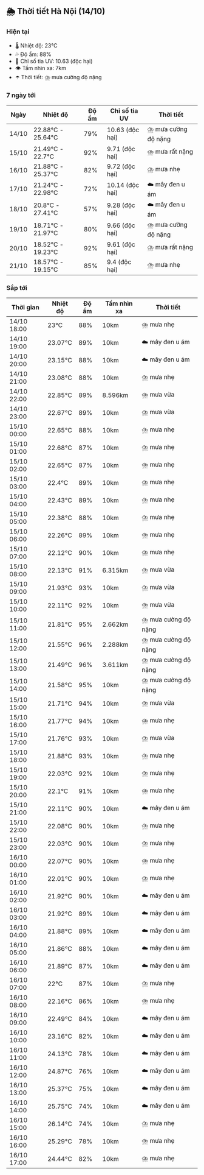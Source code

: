 ## 🌦️ Thời tiết Hà Nội (14/10)

### Hiện tại

- 🌡️ Nhiệt độ: 23℃
- 💦 Độ ẩm: 88%
- 🌟 Chỉ số tia UV: 10.63 (độc hại)
- 👁️ Tầm nhìn xa: 7km
- ☂️ Thời tiết: ⛈️ mưa cường độ nặng

### 7 ngày tới

| Ngày | Nhiệt độ | Độ ẩm | Chỉ số tia UV | Thời tiết |
| --- | --- | --- | --- | --- |
| 14/10 | 22.88℃ - 25.64℃ | 79% | 10.63 (độc hại) | ⛈️ mưa cường độ nặng |
| 15/10 | 21.49℃ - 22.7℃ | 92% | 9.71 (độc hại) | ⛈️ mưa rất nặng |
| 16/10 | 21.88℃ - 25.37℃ | 82% | 9.72 (độc hại) | ⛈️ mưa nhẹ |
| 17/10 | 21.24℃ - 22.98℃ | 72% | 10.14 (độc hại) | ☁️ mây đen u ám |
| 18/10 | 20.8℃ - 27.41℃ | 57% | 9.28 (độc hại) | ☁️ mây đen u ám |
| 19/10 | 18.71℃ - 21.97℃ | 80% | 9.66 (độc hại) | ⛈️ mưa cường độ nặng |
| 20/10 | 18.52℃ - 19.23℃ | 92% | 9.61 (độc hại) | ⛈️ mưa rất nặng |
| 21/10 | 18.57℃ - 19.15℃ | 85% | 9.4 (độc hại) | ⛈️ mưa nhẹ |

### Sắp tới

| Thời gian | Nhiệt độ | Độ ẩm | Tầm nhìn xa | Thời tiết |
| --- | --- | --- | --- | --- |
| 14/10 18:00 | 23℃ | 88% | 10km | ⛈️ mưa nhẹ |
| 14/10 19:00 | 23.07℃ | 89% | 10km | ☁️ mây đen u ám |
| 14/10 20:00 | 23.15℃ | 88% | 10km | ☁️ mây đen u ám |
| 14/10 21:00 | 23.08℃ | 88% | 10km | ⛈️ mưa nhẹ |
| 14/10 22:00 | 22.85℃ | 89% | 8.596km | ⛈️ mưa vừa |
| 14/10 23:00 | 22.67℃ | 89% | 10km | ⛈️ mưa vừa |
| 15/10 00:00 | 22.65℃ | 88% | 10km | ⛈️ mưa nhẹ |
| 15/10 01:00 | 22.68℃ | 87% | 10km | ⛈️ mưa nhẹ |
| 15/10 02:00 | 22.65℃ | 87% | 10km | ⛈️ mưa nhẹ |
| 15/10 03:00 | 22.4℃ | 89% | 10km | ⛈️ mưa nhẹ |
| 15/10 04:00 | 22.43℃ | 89% | 10km | ⛈️ mưa nhẹ |
| 15/10 05:00 | 22.38℃ | 88% | 10km | ⛈️ mưa nhẹ |
| 15/10 06:00 | 22.26℃ | 89% | 10km | ⛈️ mưa nhẹ |
| 15/10 07:00 | 22.12℃ | 90% | 10km | ⛈️ mưa nhẹ |
| 15/10 08:00 | 22.13℃ | 91% | 6.315km | ⛈️ mưa vừa |
| 15/10 09:00 | 21.93℃ | 93% | 10km | ⛈️ mưa vừa |
| 15/10 10:00 | 22.11℃ | 92% | 10km | ⛈️ mưa vừa |
| 15/10 11:00 | 21.81℃ | 95% | 2.662km | ⛈️ mưa cường độ nặng |
| 15/10 12:00 | 21.55℃ | 96% | 2.288km | ⛈️ mưa cường độ nặng |
| 15/10 13:00 | 21.49℃ | 96% | 3.611km | ⛈️ mưa cường độ nặng |
| 15/10 14:00 | 21.58℃ | 95% | 10km | ⛈️ mưa cường độ nặng |
| 15/10 15:00 | 21.71℃ | 94% | 10km | ⛈️ mưa vừa |
| 15/10 16:00 | 21.77℃ | 94% | 10km | ⛈️ mưa nhẹ |
| 15/10 17:00 | 21.76℃ | 93% | 10km | ⛈️ mưa vừa |
| 15/10 18:00 | 21.88℃ | 93% | 10km | ⛈️ mưa nhẹ |
| 15/10 19:00 | 22.03℃ | 92% | 10km | ⛈️ mưa nhẹ |
| 15/10 20:00 | 22.1℃ | 91% | 10km | ⛈️ mưa nhẹ |
| 15/10 21:00 | 22.11℃ | 90% | 10km | ☁️ mây đen u ám |
| 15/10 22:00 | 22.08℃ | 90% | 10km | ⛈️ mưa nhẹ |
| 15/10 23:00 | 22.03℃ | 90% | 10km | ⛈️ mưa nhẹ |
| 16/10 00:00 | 22.07℃ | 90% | 10km | ⛈️ mưa nhẹ |
| 16/10 01:00 | 22.01℃ | 90% | 10km | ⛈️ mưa nhẹ |
| 16/10 02:00 | 21.92℃ | 90% | 10km | ☁️ mây đen u ám |
| 16/10 03:00 | 21.92℃ | 89% | 10km | ☁️ mây đen u ám |
| 16/10 04:00 | 21.88℃ | 89% | 10km | ☁️ mây đen u ám |
| 16/10 05:00 | 21.86℃ | 88% | 10km | ☁️ mây đen u ám |
| 16/10 06:00 | 21.89℃ | 87% | 10km | ☁️ mây đen u ám |
| 16/10 07:00 | 22℃ | 87% | 10km | ⛈️ mưa nhẹ |
| 16/10 08:00 | 22.16℃ | 86% | 10km | ⛈️ mưa nhẹ |
| 16/10 09:00 | 22.49℃ | 84% | 10km | ☁️ mây đen u ám |
| 16/10 10:00 | 23.16℃ | 82% | 10km | ☁️ mây đen u ám |
| 16/10 11:00 | 24.13℃ | 78% | 10km | ☁️ mây đen u ám |
| 16/10 12:00 | 24.87℃ | 76% | 10km | ☁️ mây đen u ám |
| 16/10 13:00 | 25.37℃ | 75% | 10km | ☁️ mây đen u ám |
| 16/10 14:00 | 25.75℃ | 74% | 10km | ☁️ mây đen u ám |
| 16/10 15:00 | 26.14℃ | 74% | 10km | ⛈️ mưa nhẹ |
| 16/10 16:00 | 25.29℃ | 78% | 10km | ⛈️ mưa nhẹ |
| 16/10 17:00 | 24.44℃ | 82% | 10km | ⛈️ mưa nhẹ |
